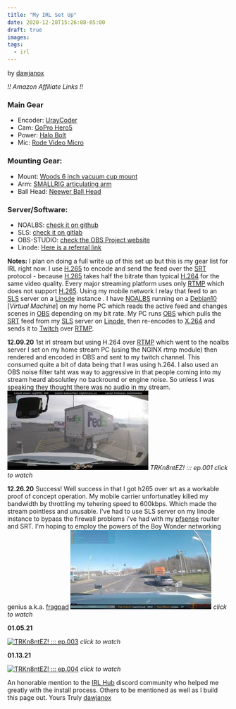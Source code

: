 ```yaml
---
title: "My IRL Set Up"
date: 2020-12-28T15:26:08-05:00
draft: true
images:
tags:
  - irl
---
```




by [dawjanox][1]

_!! Amazon Affiliate Links !!_

### **Main Gear**

* Encoder: [UrayCoder][2]
* Cam: [GoPro Hero5][3]
* Power: [Halo Bolt][4]
* Mic: [Rode Video Micro][5]


### **Mounting Gear:**

* Mount: [Woods 6 inch vacuum cup mount][12]
* Arm: [SMALLRIG articulating arm][13]
* Ball Head: [Neewer Ball Head][14]


### Server/Software:

* NOALBS: [check it on github][18]
* SLS: [check it on gitlab][19]
* OBS-STUDIO: [check the OBS Project website][20]
* Linode: [Here is a referral link][21]


**Notes:** I plan on doing a full write up of this set up but this is my gear list for IRL right now. I use [H.265][22] to encode and send the feed over the [SRT][23] protocol - because [H.265][22] takes half the bitrate than typical [H.264][24] for the same video quality. Every major streaming platform uses only [RTMP][25] which does not support [H.265][22]. Using my mobile network I relay that feed to an [SLS][19] server on a [Linode][21] instance . I have [NOALBS][18] running on a [Debian10][26] [_Virtual Machine_] on my home PC which reads the active feed and changes scenes in [OBS][20] depending on my bit rate. My PC runs [OBS][20] which pulls the [SRT][23] feed from my [SLS][19] server on [Linode][21], then re-encodes to [X.264][27] and sends it to [Twitch][1] over [RTMP][25].

**12.09.20** 1st irl stream but using H.264 over [RTMP][25] which went to the noalbs server I set on my home stream PC (using the NGINX rtmp module) then rendered and encoded in OBS and sent to my twitch channel. This consumed quite a bit of data being that I was using h.264. I also used an OBS noise filter taht was way to aggressive in that people coming into my stream heard absolutley no backround or engine noise. So unless I was speaking they thought there was no audio in my stream.
[![TRKn8ntEZ! ::: ep.001](images/Trkn8ntEZ-ep001.jpg)](https://youtu.be/iPdmGJBOeak)
*TRKn8ntEZ! ::: ep.001 click to watch*

**12.26.20** Success! Well success in that I got h265 over srt as a workable proof of concept operation. My mobile carrier unfortunatley killed my bandwidth by throttling my tehering speed to 600kbps. Which made the stream pointless and unusable. I've had to use SLS server on my linode instance to bypass the firewall problems i've had with my [pfsense](http://www.pfsense.org) rouiter and SRT. I'm hoping to employ the powers of the Boy Wonder networking genius a.k.a. [fragpad](https://twitch.tv/fragpad)
[![TRKn8ntEZ! ::: ep.002](images/Trkn8ntEZ-ep002.jpg)](https://youtu.be/8IsaG5jjRik)
*click to watch*

**01.05.21**

[![TRKn8ntEZ! ::: ep.003](https://i9.ytimg.com/vi/giq4vNBcdfo/mq2.jpg?sqp=COzclIAG&rs=AOn4CLBeisXtQkpVsKhQPSqS6_XKTKtl4Q)](https://youtu.be/giq4vNBcdfo)
*click to watch*

**01.13.21**

[![TRKn8ntEZ! ::: ep.004](https://i9.ytimg.com/vi/e1fwMLoSAGA/mq2.jpg?sqp=CJjflIAG&rs=AOn4CLAffqTVkWQ-X1D_YTJnSn9BrPd5Sg)](https://youtu.be/e1fwMLoSAGA)
*click to watch*

An honorable mention to the [IRL Hub][28] discord community who helped me greatly with the install process. Others to be mentioned as well as I build this page out. Yours Truly [dawjanox][1]

[1]: https://www.twitch.tv/dawjanox
[2]: https://www.amazon.com/gp/product/B07DS47XF3/ref=as_li_tl?ie=UTF8&camp=1789&creative=9325&creativeASIN=B07DS47XF3&linkCode=as2&tag=dawjanox-20&linkId=8392897d9968339ff04b75849ac7fd12
[3]: //ws-na.amazon-adsystem.com/widgets/q?_encoding=UTF8&MarketPlace=US&ASIN=B01MT0TJOM&ServiceVersion=20070822&ID=AsinImage&WS=1&Format=_SL110_&tag=dawjanox-20
[4]: //ws-na.amazon-adsystem.com/widgets/q?_encoding=UTF8&MarketPlace=US&ASIN=B07FM85W13&ServiceVersion=20070822&ID=AsinImage&WS=1&Format=_SL110_&tag=dawjanox-20
[5]: https://www.amazon.com/gp/product/B07KGJ9WDF/ref=as_li_tl?ie=UTF8&camp=1789&creative=9325&creativeASIN=B07KGJ9WDF&linkCode=as2&tag=dawjanox-20&linkId=1ada890eedcc050c5b8c0c1eef6132e5
[6]: //ws-na.amazon-adsystem.com/widgets/q?_encoding=UTF8&MarketPlace=US&ASIN=B07DS47XF3&ServiceVersion=20070822&ID=AsinImage&WS=1&Format=_SL110_&tag=dawjanox-20
[7]: //ir-na.amazon-adsystem.com/e/ir?t=dawjanox-20&l=am2&o=1&a=B07DS47XF3
[8]: //ir-na.amazon-adsystem.com/e/ir?t=dawjanox-20&l=am2&o=1&a=B01MT0TJOM
[9]: //ir-na.amazon-adsystem.com/e/ir?t=dawjanox-20&l=am2&o=1&a=B07FM85W13
[10]: //ws-na.amazon-adsystem.com/widgets/q?_encoding=UTF8&MarketPlace=US&ASIN=B07KGJ9WDF&ServiceVersion=20070822&ID=AsinImage&WS=1&Format=_SL110_&tag=dawjanox-20
[11]: //ir-na.amazon-adsystem.com/e/ir?t=dawjanox-20&l=am2&o=1&a=B07KGJ9WDF
[12]: //ws-na.amazon-adsystem.com/widgets/q?_encoding=UTF8&MarketPlace=US&ASIN=B00IDF1AC6&ServiceVersion=20070822&ID=AsinImage&WS=1&Format=_SL110_&tag=dawjanox-20
[13]: //ws-na.amazon-adsystem.com/widgets/q?_encoding=UTF8&MarketPlace=US&ASIN=B00NW6HDAE&ServiceVersion=20070822&ID=AsinImage&WS=1&Format=_SL110_&tag=dawjanox-20
[14]: //ws-na.amazon-adsystem.com/widgets/q?_encoding=UTF8&MarketPlace=US&ASIN=B071JWMS5J&ServiceVersion=20070822&ID=AsinImage&WS=1&Format=_SL110_&tag=dawjanox-20
[15]: //ir-na.amazon-adsystem.com/e/ir?t=dawjanox-20&l=am2&o=1&a=B00IDF1AC6
[16]: //ir-na.amazon-adsystem.com/e/ir?t=dawjanox-20&l=am2&o=1&a=B00NW6HDAE
[17]: //ir-na.amazon-adsystem.com/e/ir?t=dawjanox-20&l=am2&o=1&a=B071JWMS5J
[18]: https://github.com/715209/nginx-obs-automatic-low-bitrate-switching
[19]: https://gitlab.com/mattwb65/srt-live-server
[20]: https://obsproject.com
[21]: https://www.linode.com/?r=6a8aa6205c7810f18ddaf82aaa0098ec876d5899
[22]: https://en.wikipedia.org/wiki/High_Efficiency_Video_Coding
[23]: https://github.com/Haivision/srt
[24]: https://en.wikipedia.org/wiki/Advanced_Video_Coding
[25]: https://www.haivision.com/resources/streaming-video-definitions/real-time-messaging-protocol-rtmp/
[26]: https://www.debian.org
[27]: https://en.wikipedia.org/wiki/X264
[28]: http://https://discord.gg/kPgwxEg
